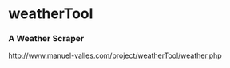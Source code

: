 # weatherTool

 ### A Weather Scraper
 
 http://www.manuel-valles.com/project/weatherTool/weather.php
